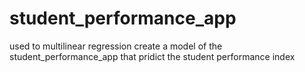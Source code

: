 # student_performance_app
used to multilinear regression create a model of the student_performance_app that pridict the student performance index
